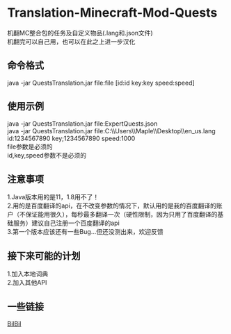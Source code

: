 # Translation-Minecraft-Mod-Quests

机翻MC整合包的任务及自定义物品(.lang和.json文件)  
机翻完可以自己用，也可以在此之上进一步汉化

## 命令格式

java -jar QuestsTranslation.jar file:file [id:id key:key speed:speed]

## 使用示例

java -jar QuestsTranslation.jar file:ExpertQuests.json  
java -jar QuestsTranslation.jar file:C:\\\Users\\\Maple\\\Desktop\\\en_us.lang id:1234567890 key;1234567890 speed:1000  
file参数是必须的  
id,key,speed参数不是必须的

## 注意事项

1.Java版本用的是11，1.8用不了！  
2.用的是百度翻译的api，在不改变参数的情况下，默认用的是我的百度翻译的账户（不保证能用很久），每秒最多翻译一次（硬性限制，因为只用了百度翻译的基础服务）建议自己注册一个百度翻译的api  
3.第一个版本应该还有一些Bug...但还没测出来，欢迎反馈

## 接下来可能的计划

1.加入本地词典  
2.加入其他API

## 一些链接

[BilBil](https://www.bilibili.com/read/cv16729313)
